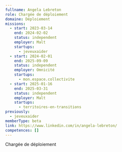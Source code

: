```yaml
---
fullname: Angela Lebreton
role: Chargée de déploiement
domaine: Déploiement
missions:
  - start: 2023-03-14
    end: 2024-02-02
    status: independent
    employer: Malt
    startups:
      - jeveuxaider
  - start: 2024-02-01
    end: 2025-09-09
    status: independent
    employer: Omnicité
    startups:
      - mon.espace.collectivite
  - start: 2025-01-16
    end: 2025-03-31
    status: independent
    employer: Malt
    startups:
      - territoires-en-transitions
previously:
  - jeveuxaider
memberType: beta
link: https://www.linkedin.com/in/angela-lebreton/
competences: []
---
```

Chargée de déploiement